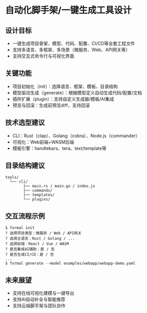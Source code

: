 # 自动化脚手架/一键生成工具设计

## 设计目标

- 一键生成项目骨架、模型、代码、配置、CI/CD等全套工程文件
- 支持多语言、多框架、多场景（微服务、Web、API网关等）
- 支持交互式命令行与可视化界面

## 关键功能

- 项目初始化（init）：选择语言、框架、模板、目录结构
- 模型驱动生成（generate）：根据模型定义自动生成代码/配置/文档
- 插件扩展（plugin）：支持自定义生成器/模板/AI集成
- 预览与回滚：生成前预览diff，支持回滚

## 技术选型建议

- CLI：Rust（clap）、Golang（cobra）、Node.js（commander）
- 可视化：Web前端+WASM后端
- 模板引擎：handlebars、tera、text/template等

## 目录结构建议

```text
tools/
  └── cli/
        ├── main.rs / main.go / index.js
        ├── commands/
        ├── templates/
        └── plugins/
```

## 交互流程示例

```text
$ formal init
? 选择项目类型：微服务 / Web / API网关
? 选择主语言：Rust / Golang / ...
? 选择前端：React / Vue / WASM
? 是否集成AI辅助：是 / 否
? 是否生成CI/CD：是 / 否
...
$ formal generate --model examples/webapp/webapp-demo.yaml
```

## 未来展望

- 支持在线可视化建模与一键导出
- 支持AI自动补全与智能推荐
- 支持云端脚手架与团队协作
